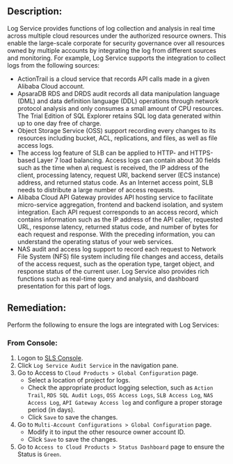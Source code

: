 ## Description:

Log Service provides functions of log collection and analysis in real time across multiple cloud resources under the authorized resource owners. This enable the large-scale corporate for security governance over all resources owned by multiple accounts by integrating the log from different sources and monitoring. For example, Log Service
supports the integration to collect logs from the following sources:
-  ActionTrail is a cloud service that records API calls made in a given Alibaba Cloud account.
-  ApsaraDB RDS and DRDS audit records all data manipulation language (DML) and data definition language (DDL) operations through network protocol analysis and only consumes a small amount of CPU resources. The Trial Edition of SQL Explorer retains SQL log data generated within up to one day free of charge.
- Object Storage Service (OSS) support recording every changes to its resources including bucket, ACL, replications, and files, as well as file access logs.
- The access log feature of SLB can be applied to HTTP- and HTTPS-based Layer 7 load balancing. Access logs can contain about 30 fields such as the time when a\ request is received, the IP address of the client, processing latency, request URI, backend server (ECS instance) address, and returned status code. As an Internet
access point, SLB needs to distribute a large number of access requests.
- Alibaba Cloud API Gateway provides API hosting service to facilitate micro-service aggregation, frontend and backend isolation, and system integration. Each API request corresponds to an access record, which contains information such as the IP address of the API caller, requested URL, response latency, returned status code,
and number of bytes for each request and response. With the preceding information, you can understand the operating status of your web services.
- NAS audit and access log support to record each request to Network File System (NFS) file system including file changes and access, details of the access request, such as the operation type, target object, and response status of the current user. Log Service also provides rich functions such as real-time query and analysis, and
dashboard presentation for this part of logs.

## Remediation:

Perform the following to ensure the logs are integrated with Log Services:

### From Console:

1. Logon to [SLS Console](https://sls.console.aliyun.com/).
2. Click `Log Service Audit Service` in the navigation pane.
3. Go to Access to `Cloud Products > Global Configuration` page.
   - Select a location of project for logs.
   - Check the appropriate product logging selection, such as `Action Trail`, `RDS SQL Audit Logs`, `OSS Access Logs`, `SLB Access Log`, `NAS Access Log`, `API Gateway Access log` and configure a proper storage period (in days).
   - Click `Save` to save the changes.
4. Go to `Multi-Account Configurations > Global Configuration` page.
   - Modify it to input the other resource owner account ID.
   - Click `Save` to save the changes.
5. Go to `Access to Cloud Products > Status Dashboard` page to ensure the Status is `Green`.
